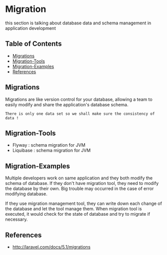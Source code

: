 # Migration

this section is talking about database data and schema management in application development

## Table of Contents
- [Migrations](#Migrations)
- [Migration-Tools](#Migration-Tools)
- [Migration-Examples](#Migration-Examples)
- [References](#References)

## Migrations
Migrations are like version control for your database, allowing a team to easily modify and share the application's database schema.

```
There is only one data set so we shall make sure the consistency of data !
```

## Migration-Tools
- Flyway : schema migration for JVM
- Liquibase : schema migration for JVM

## Migration-Examples
Multiple developers work on same application and they both modify the schema of database. If they don't have migration tool, they need to modify the database by their own.
Big trouble may occurred in the case of error modifying database.

If they use migration management tool, they can write down each change of the database and let the tool manage them. When migration tool is executed, it would check for the state of database and try to migrate if necessary.

## References
- http://laravel.com/docs/5.1/migrations
